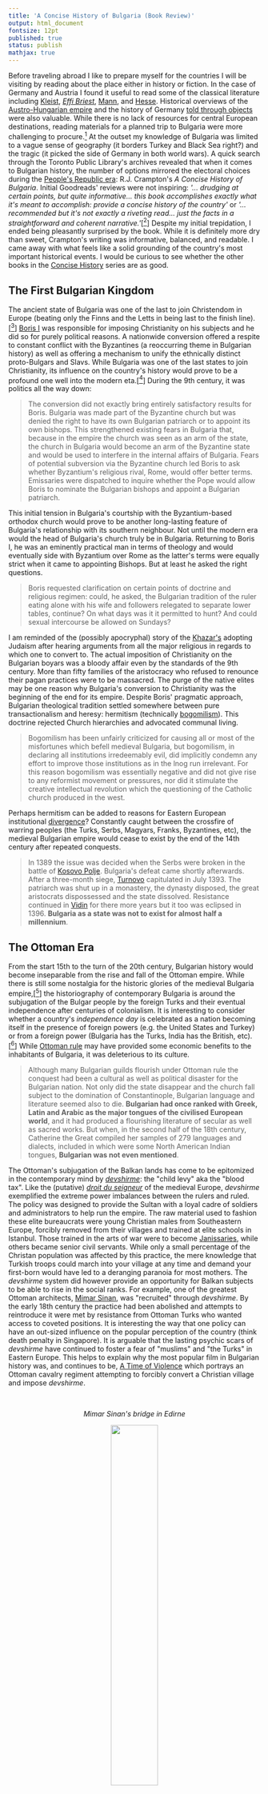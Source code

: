 ```yaml
---
title: 'A Concise History of Bulgaria (Book Review)'
output: html_document
fontsize: 12pt
published: true
status: publish
mathjax: true
---
```


Before traveling abroad I like to prepare myself for the countries I will be visiting by reading about the place either in history or fiction. In the case of Germany and Austria I found it useful to read some of the classical literature including [Kleist](https://en.wikipedia.org/wiki/Heinrich_von_Kleist), *[Effi Briest](https://en.wikipedia.org/wiki/Effi_Briest)*,  [Mann](https://en.wikipedia.org/wiki/Thomas_Mann), and [Hesse](https://en.wikipedia.org/wiki/Hermann_Hesse). Historical overviews of the [Austro-Hungarian empire](https://www.goodreads.com/book/show/17910055-danubia) and the history of Germany [told through objects](https://www.goodreads.com/book/show/7364946-germania) were also valuable. While there is no lack of resources for central European destinations, reading materials for a planned trip to Bulgaria were more challenging to procure.[^2] At the outset my knowledge of Bulgaria was limited to a vague sense of geography (it borders Turkey and Black Sea right?) and the tragic (it picked the side of Germany in both world wars). A quick search through the Toronto Public Library's archives revealed that when it comes to Bulgarian history, the number of options mirrored the electoral choices during the [People's Republic era](https://en.wikipedia.org/wiki/People%27s_Republic_of_Bulgaria): R.J. Crampton's *A Concise History of Bulgaria*. Initial Goodreads' reviews were not inspiring: *'... drudging at certain points, but quite informative... this book accomplishes exactly what it's meant to accomplish: provide a concise history of the country'* or *'... recommended but it's not exactly a riveting read... just the facts in a straightforward and coherent narrative.'*[[^3]] Despite my initial trepidation, I ended being pleasantly surprised by the book. While it is definitely more dry than sweet, Crampton's writing was informative, balanced, and readable. I came away with what feels like a solid grounding of the country's most important historical events. I would be curious to see whether the other books in the [Concise History](https://tinyurl.com/r7azqcq) series are as good.

## The First Bulgarian Kingdom

The ancient state of Bulgaria was one of the last to join Christendom in Europe (beating only the Finns and the Letts in being last to the finish line).[[^4]] [Boris I](https://en.wikipedia.org/wiki/Boris_I_of_Bulgaria) was responsible for imposing Christianity on his subjects and he did so for purely political reasons. A nationwide conversion offered a respite to  constant conflict with the Byzantines (a reoccurring theme in Bulgarian history) as well as offering a mechanism to unify the ethnically distinct proto-Bulgars and Slavs. While Bulgaria was one of the last states to join Christianity, its influence on the country's history would prove to be a profound one well into the modern eta.[[^5]] During the 9th century, it was politics all the way down:

> The conversion did not exactly bring entirely satisfactory results for Boris. Bulgaria was made part of the Byzantine church but was denied the right to have its own Bulgarian patriarch or to appoint its own bishops. This strengthened existing fears in Bulgaria that, because in the empire the church was seen as an arm of the state, the church in Bulgaria would become an arm of the Byzantine state and would be used to interfere in the internal affairs of Bulgaria. Fears of potential subversion via the Byzantine church led Boris to ask whether Byzantium's religious rival, Rome, would offer better terms. Emissaries were dispatched to inquire whether the Pope would allow Boris to nominate the Bulgarian bishops and appoint a Bulgarian patriarch. 

This initial tension in Bulgaria's courtship with the Byzantium-based orthodox church would prove to be another long-lasting feature of Bulgaria's relationship with its southern neighbour. Not until the modern era would the head of Bulgaria's church truly be in Bulgaria. Returning to Boris I, he was an eminently practical man in terms of theology and would eventually side with Byzantium over Rome as the latter's terms were equally strict when it came to appointing Bishops. But at least he asked the right questions.

> Boris requested clarification on certain points of doctrine and religious regimen: could, he asked, the Bulgarian tradition of the ruler eating alone with his wife and followers relegated to separate lower tables, continue? On what days was it it permitted to hunt? And could sexual intercourse be allowed on Sundays?

I am reminded of the (possibly apocryphal) story of the [Khazar's](https://en.wikipedia.org/wiki/Khazars#Judaism) adopting Judaism after hearing arguments from all the major religious in regards to which one to convert to. The actual imposition of Christianity on the Bulgarian boyars was a bloody affair even by the standards of the 9th century. More than fifty families of the aristocracy who refused to renounce their pagan practices were to be massacred. The purge of the native elites may be one reason why Bulgaria's conversion to Christianity was the beginning of the end for its empire. Despite Boris' pragmatic approach, Bulgarian theological tradition settled somewhere between pure transactionalism and heresy: hermitism (technically [bogomilism](https://en.wikipedia.org/wiki/Bogomilism)). This doctrine rejected Church hierarchies and advocated communal living. 

> Bogomilism has been unfairly criticized for causing all or most of the misfortunes which befell medieval Bulgaria, but bogomilism, in declaring all institutions irredeemably evil, did implicitly condemn any effort to improve those institutions as in the lnog run irrelevant. For this reason bogomilism was essentially negative and did not give rise to any reformist movement or pressures, nor did it stimulate the creative intellectual revolution which the questioning of the Catholic church produced in the west. 

Perhaps hermitism can be added to reasons for Eastern European institutional [divergence](https://economics.mit.edu/files/7850)? Constantly caught between the crossfire of warring peoples (the Turks, Serbs, Magyars, Franks, Byzantines, etc), the medieval Bulgarian empire would cease to exist by the end of the 14th century after repeated conquests.

> In 1389 the issue was decided when the Serbs were broken in the battle of [Kosovo Polje](https://en.wikipedia.org/wiki/Battle_of_Kosovo). Bulgaria's defeat came shortly afterwards. After a three-month siege, [Turnovo](https://en.wikipedia.org/wiki/Veliko_Tarnovo) capitulated in July 1393. The patriarch was shut up in a monastery, the dynasty disposed, the great aristocrats dispossessed and the state dissolved. Resistance continued in [Vidin](https://en.wikipedia.org/wiki/Vidin) for there more years but it too was eclipsed in 1396. **Bulgaria as a state was not to exist for almost half a millennium**. 

## The Ottoman Era

From the start 15th to the turn of the 20th century, Bulgarian history would become inseparable from the rise and fall of the Ottoman empire. While there is still some nostalgia for the historic glories of the medieval Bulgaria empire,[[^6]] the historiography of contemporary Bulgaria is around the subjugation of the Bulgar people by the foreign Turks and their eventual independence after centuries of colonialism. It is interesting to consider whether a country's *independence day* is celebrated as a nation becoming itself in the presence of foreign powers (e.g. the United States and Turkey) or from a foreign power (Bulgaria has the Turks, India has the British, etc).[[^7]] While [Ottoman rule](https://en.wikipedia.org/wiki/Ottoman_Bulgaria) may have provided some economic benefits to the inhabitants of Bulgaria, it was deleterious to its culture.

> Although many Bulgarian guilds flourish under Ottoman rule the conquest had been a cultural as well as political disaster for the Bulgarian nation. Not only did the state disappear and the church fall subject to the domination of Constantinople, Bulgarian language and literature seemed also to die. **Bulgarian had once ranked with Greek, Latin and Arabic as the major tongues of the civilised European world**, and it had produced a flourishing literature of secular as well as sacred works. But when, in the second half of the 18th century, Catherine the Great compiled her samples of 279 languages and dialects, included in which were some North American Indian tongues, **Bulgarian was not even mentioned**.

The Ottoman's subjugation of the Balkan lands has come to be epitomized in the contemporary mind by *[devshirme](https://en.wikipedia.org/wiki/Devshirme)*: the "child levy" aka the "blood tax". Like the (putative) *[droit du seigneur](https://en.wikipedia.org/wiki/Droit_du_seigneur)* of the medieval Europe, *devshirme* exemplified the extreme power imbalances between the rulers and ruled. The policy was designed to provide the Sultan with a loyal cadre of soldiers and administrators to help run the empire. The raw material used to fashion these elite bureaucrats were young Christian males from Southeastern Europe, forcibly removed from their villages and trained at elite schools in Istanbul. Those trained in the arts of war were to become [Janissaries](https://en.wikipedia.org/wiki/Janissaries), while others became senior civil servants. While only a small percentage of the Christan population was affected by this practice, the mere knowledge that Turkish troops could march into your village at any time and demand your first-born would have led to a deranging paranoia for most mothers. The *devshirme* system did however provide an opportunity for Balkan subjects to be able to rise in the social ranks. For example, one of the greatest Ottoman architects, [Mimar Sinan](https://en.wikipedia.org/wiki/Mimar_Sinan), was "recruited" through *devshirme*. By the early 18th century the practice had been abolished and attempts to reintroduce it were met by resistance from Ottoman Turks who wanted access to coveted positions. It is interesting the way that one policy can have an out-sized influence on the popular perception of the country (think death penalty in Singapore). It is arguable that the lasting psychic scars of *devshirme* have continued to foster a fear of "muslims" and "the Turks" in Eastern Europe. This helps to explain why the most popular film in Bulgarian history was, and continues to be, [A Time of Violence](https://en.wikipedia.org/wiki/Time_of_Violence) which portrays an Ottoman cavalry regiment attempting to forcibly convert a Christian village and impose *devshirme*.

<br>
<p align="center"><i> Mimar Sinan's bridge in Edirne </i></p>
<p align="center"><img src="/figures/bayezid_bridge_06.jpg" width="43%"></p>
<br>

The Ottoman's influence in central and eastern Europe  reached its peak in 1683 when Sultan Mehmet IV's troops reached the gates of Vienna. After they were [defeated](https://en.wikipedia.org/wiki/Battle_of_Vienna), the Austro-Hungarian empire began to conquer back territory and Ottoman vassal states gained more autonomy. By the 19th century, a period known as the *kurdjaliistvo* had descended with Ottoman administrative capacity having virtually collapsed in the Balkans with lawless gangs and ruthless lords stealing as much from the peasantry as they could. 

Bulgaria's [national revival](https://en.wikipedia.org/wiki/Bulgarian_National_Revival) began during this period and is often dated to between 1762, when [Paiisi](https://en.wikipedia.org/wiki/Paisius_of_Hilendar) wrote his magnum opus *A Slavonic-Bulgarian History of the Peoples, Tars, Saints, and all of their Deeds and of the Bulgarian Way of Life*, and 1878, when the country gained independence. It is not clear whether Paiisi had a meaningful impact on the intellectual class during his lifetime; although he was *ex post facto* celebrated by 19th century historians. Arguably a deeper shift in the psyche of the Bulgarian population was occurring at the time, with Paiisi being an outward manifestation. A growing realization of a unique Christian identity within a Muslim empire that itself had a glorious past would become irresistible:

> ... of all the Slav peoples the most glorious were the Bulgarians; they were the first who called themselves tsars, the first to have a patriarch, the first to adopt the Christian faith, and it was they who conquered the largest amount of territory. Thus, of all the Slav peoples they were the strongest and the most honored, and the first Slav saints cast their radiance from amongst the Bulgarian people and through the Bulgarian language.  

Anyone reading history with a training in economics will notice the way extractive economic policies have tended to be recycled throughout history. During the 18th and 19th century, Bulgaria's chief export crop was in tobacco and lamb, the former due to its aromatic taste and the latter due to the demand for kosher meat. However, *"the profits from animal husbandry greatly outstripped those from arable farming in part because the government exercised a monopoly over the grain trade, buying in the domestic market at low prices and strenuously forbidding exports"*. Such a technique has been used by colonial (and post-colonial) governments to tax farmers in West Africa [for example](https://www.tandfonline.com/doi/pdf/10.1080/03056248508703647). As a rule, the state will always prefer to collect indirect taxes so that there is less accountability and transparency.

<br>
<p align="center"><i> Zlatita clock tower: a symbol of national revival </i></p>
<p align="center"><img src="/figures/zlatista_clock.jpg" width="28%"></p>
<p align="center"><i> The 300-year old <a href="https://tinyurl.com/redtdux">clock</a> was the first in Bulgaria to have a European architectural style and was a symbol of modernity </i></p>
<br>

Bulgaria's national revival occurred on many dimensions including language, culture, administrative independence, and, most importantly, religion. Once again the subtle politics surrounding the Bulgarian church would be crucial in determining *who* controlled the country. When Paiisi wrote *A Slavonic-Bulgarian History* in Bulgarian, the *lingua franca* of the educated and merchant class was Greek and the [Phanariots](https://en.wikipedia.org/wiki/Phanariots)  dominated most branches of the Ottoman civil administration.[[^8]] Indeed one of Paiisi's most vehement denunciations was against the Greek bishopric and clerical control of his country's churches. Battles between Bulgarian dioceses and their Greek clergy began in the 1820s. In the 1830s, a growing number of native Bulgarian priests had been educated in Russia  where a pan-Slavic consciousness was encouraged. Despite failing to appoint a Bulgarian to the [see](https://en.wikipedia.org/wiki/Episcopal_see) of [Tarnovo](https://en.wikipedia.org/wiki/Veliko_Tarnovo) due to the influence of the [patriarch](https://en.wikipedia.org/wiki/Ecumenical_Patriarch_of_Constantinople) in Istanbul in 1835, the Ottomon [porte](https://en.wikipedia.org/wiki/Sublime_Porte) did provide compensation in the form of a *[Hatt-i-Sherif](https://en.wikipedia.org/wiki/Hatt-i_humayun)*, which promised equality between Christians and Muslims in the Balkans. 

> ... many Bulgarians chose to interpret it as also promising equality between themselves and the Greeks. In the 1840s the Bulgarians' protest became quite clearly one not against corrupt Greek bishops because they were corrupt; it was against Greek bishops because they were Greek... the demands produced by the rebels included one for 'bishops who at least can understand our language'. By the end of that decade there had been protests against Greek bishops in Ruse, Ohrid, Seres, Lovech, Sofia, Samokov, Vidin, Turnovo, Lyaskovets, Svishtov, Vratsa, Tryavna, and Plovdiv. 

By the 1860s Bulgarian clerics and bishops had wrested back control  of their churches leading to a *de facto* independence from the patriarch in Istanbul. And in 1870 the Sultan acknowledged the realities on the ground by granting the Bulgarians an officially *autonomous* (rather than [autocephalous](https://en.wikipedia.org/wiki/Autocephaly)) [church](https://en.wikipedia.org/wiki/Bulgarian_St._Stephen_Church) which would be located in the *balat* district of Istanbul. The new Bulgarian [exarchate](https://en.wikipedia.org/wiki/Exarch#Ecclesiastical_exarchs) faced immediate hostility by the patriarch who would lose millions of his flock (and their corresponding revenue). The Russians, while officially maintaining neutrality, used back-channel methods to prevent a dissolution of the orthodox synod which may have weakened [Pan-Slavism](https://en.wikipedia.org/wiki/Pan-Slavism). Lastly, the Ottomans were always happier when their Christian subjects were fighting each other than protesting against the Sultan. The Bulgarian church would not become officially autocephalous until 1945 where it was moved to [Sofia](https://en.wikipedia.org/wiki/Alexander_Nevsky_Cathedral,_Sofia).  The implications for this split along ethnic lines was quite significant.

> The Ottoman [millet](https://en.wikipedia.org/wiki/Millet_(Ottoman_Empire)) system had made cultural identify a consequence of religious affiliation; the Bulgarians wanted to reverse that order and make religious affiliation a consequence of national allegiance. Such a doctrine, if accepted, would fragment the Orthodox church in the Ottoman empire with Romanians, [Vlachs](https://en.wikipedia.org/wiki/Vlachs_of_Serbia) and Albanians, as well as Serbs making similar claims. 

The religious struggles were waged largely in ecclesiastical circles but had natural spill-overs into the Bulgarian independence movement. The border lines which governed the Bulgarian exarchate's spiritual realm would prove an enticing delineation for those pursuing a sovereign state.

> In the struggle for the establishment of a separate Bulgarian church the modern Bulgarian nation had been created. The process had begun when, in conformity with the then largely unknown injunction of Paiisi, Bulgarians began to know their own nation and to study in their own tongue. They had since then developed a nation-wide educational system, they had produced their own intelligentsia, and they had pitted themselves against the Greek-dominated clerical hierarchy. The exarchate could now represent the interests of the Bulgarian nation in the Ottoman corridors of power.

<p align="center"><i> St. Stephen's church in Istanbul </i></p>
<p align="center"><img src="/figures/balat.jpg" width="42%"></p>

## Independence

From the Ottoman perspective, the situation in Bulgaria was dire. The spirit of the national "awakening" led to a poorly-planned [uprising](https://en.wikipedia.org/wiki/April_Uprising_of_1876) in April 1876 which was brutally repressed by Ottoman [bashibazouks](https://en.wikipedia.org/wiki/Bashi-bazouk). While failed uprisings and their concomitant Turkish reprisals were hardly new in the Balkans, this time they had become newsworthy. Britain, which had supported the Ottoman empire throughout the 19th century to ensure a balance of power in Europe,[[^9]] had a populace which was growing increasingly skeptical of the need to support "Mohammedans" while they slaughtered "white Christians". Gladstone was aligned with the popular mood of the time when he demanded that his rival Disraeli (then prime minister) change the stance of British foreign policy to respond to the "Bulgarian horrors".  

> In Russia, Britain, and elsewhere there were increasingly loud calls for action to prevent any further outrages. **The Bulgarian question had become a European one**. 

<p align="center"><i> Ottoman reprisals in <a href="https://en.wikipedia.org/wiki/Batak_massacre">Batak</a> </i></p>
<p align="center"><img src="/figures/batak.jpg" width="45%"></p>

The [Congress of Europe](https://en.wikipedia.org/wiki/Concert_of_Europe) put significant pressure on the Ottomans to reform their administration of the their European holdings. The Sultan agreed in principle, but he refused to allow foreign supervision to ensure that the rights of Christian subjects were actually being protected on the ground. Russia declared [war](https://en.wikipedia.org/wiki/Russo-Turkish_War_(1877%E2%80%931878)) in response. Despite expectations of any easy victory, Ottoman forces were able to hold onto strong defensive positions for several months with the use of the new breech-loading [Martini-Henry](https://en.wikipedia.org/wiki/Martini%E2%80%93Henry) rifle. After nearly being driven off by a counter-attack at the [Shipka Pass](https://en.wikipedia.org/wiki/Battle_of_Shipka_Pass), Russian troops with significant aid from the *[opalchentsi](https://en.wikipedia.org/wiki/Bulgarian_Volunteer_Corps)* (Bulgarian volunteers) drove the enemy all the way down to outskirts of Istanbul. 

Russia was greeted by the Bulgarian population as liberators. Not only was there a growing sense of Pan-Slavism within the intellectual class, but a fellow Christian neighbour had thrown off the shackles of Muslim rule and all its associated horrors including the *devshirme*. The [initial treaty](https://en.wikipedia.org/wiki/Treaty_of_San_Stefano) signed between Russia and the Ottoman's led the creation of the significantly expansive Bulgarian state which included Macedonia and parts of modern Greece. The British and Austro-Hungarian empire were not happy were such a large Balkan state which was viewed as a client state of Russians. In the subsequent [Treaty of Berlin](https://en.wikipedia.org/wiki/Treaty_of_Berlin_(1878)), the country's borders were reduced to a third of their original size and included a North-South partition which would be infeasible to maintain the long-run. 

> With the signing of the treaty of Berlin, despite its many shortcomings from the Bulgarian point of view, the modern Bulgarian state had been born. Unlike the Bulgarian church it was the creation more of external than internal forces. 

<p align="center"><i> Bulgaria's borders after revision </i></p>
<p align="center"><img src="/figures/san_stefano.png" width="50%"></p>

The one place in the book where the prose become especially engaging is during the post-independence period. This turns out to unsurprising as Crompton's academic work includes *Bulgaria 1878-1918: A History*. Leading up to the First World War, Bulgarian historical development is focused around the solidification of the nation state, an establishment of the monarchy, and its relations with its Balkan neighbors and the regional great powers. Less than ten years after its independence, Bulgaria would be attacked by the newly-formed and revanchist nation of Serbia and would end up [winning](https://en.wikipedia.org/wiki/Battle_of_Slivnitsa) its most glorious (and arguably last) military victory in Europe.

> The battle of Slivnitsa was a remarkable achievement for an untested army shorn of its senior officers. It was equally an achievement of the nation as a whole, and it is worth recalling that the highest incidence of medals for gallantry was amongst Muslim troops. More than any other event the battle of Slivnitsa welded the Bulgarians north and south of the Balkan mountains into one nation.

Bulgaria's new government had inherited several foreign-owned railways and faced costly decisions about whether to [expand](https://en.wikipedia.org/wiki/Bulgarian_State_Railways#History) capacity. Inevitably this led to large debts being accrued to pay significant sums of money to foreign shareholders. While Bulgaria's government was elected democratically, it displayed a level of ruthlessness to internal dissension that appeared to be necessary for a fledging state. Most importantly, domestic stability was seen as a necessary requirement for a country in search of a hereditary monarchy. That Bulgarian thought it needed a foreign nobleman to ensure legitimacy comes across as quaint today, but it was seen as essential at the time. Prince Ferdinand of Saxe-Coburg-Gotha was eventually courted to the position. His rule would start in 1887 and last to the end of the first world war. Ferdinand's main baggage was his Catholicism, which was the main obstacle preventing a closer relationship between Bulgaria and Russia. Crompton elegantly explains the historical considerations of the time.

> This faced the Bulgarian regime with a difficult choice. Conversion [of Fredinand] would be immensely popular amongst the Bulgarian people as a whole, as would reconciliation with the Russians who had liberated them: how could a Bulgarian government refuse a price which the people were eager to pay for an item which they all wanted to purchase? And, it was pointed out the king of Romania had recently agreed to the conversion of his son. The difference was that the king of Romania was a Protestant. He did not have the pope to answer to, nor did he have staunchly Catholic families, his own and his wife's, to contend with. Ferdinand's was not a conscience frequently troubled but in this case he felt a genuine dilemma, pulled in one direction by his feeling for his mother and his wife and, no doubt, his own immortal soul, and in the other by the obvious political advantages to be gained from accepting Russia's terms. **He decided in favor of the latter**. He knew that recognition and reconciliation with Russia would bring greater internal cohesion. He knew too that with the situation in the Ottoman empire deteriorating the Macedonian question was bound to become more acute, and should it become critical and his freedom of action be restricted because he had not mended his fences with Russia, he would have failed his adopted nation and would personally be in grave danger of deposition of worse. On 3 February 1896 it was announced that Prince Boris would receive an Orthodox baptism. Tsar Nicholas II, though he would not attend in person, would stand as godfather. Two weeks later ... the sultan, with Russian backing, recognized Ferdinand as prince of Bulgaria and governor of the [Eastern Rumelia](https://en.wikipedia.org/wiki/Eastern_Rumelia). Within a few days all the great powers, Russia included, had done likewise.

The state played a significant role in the direction of Bulgaria's early economic development. While the private sector held the means of production, the government encouraged specific "strategic" sectors that were capital intensive including mining and metallurgy. As with the railways, the financing of these endeavors would require significant amount of borrowing from foreign creditors. Ironically every single policy that Bulgaria pursued at the time would now be in violation of some international economic agreement from [state aid](https://en.wikipedia.org/wiki/State_aid_(European_Union)) to [non-discrimination](https://en.wikipedia.org/wiki/State_aid_(European_Union)).[[^10]] 

> State encouragement was to take the form of free grants of land for factory building together with financial help for the construction of any necessary road or rail links, preferential rates on the state railways for finished products, free use of state or local authority quarries and water power, tax advantages, preference in the awarding of state contracts even if the native products were more expensive than imported ones, and a monopoly in supplying certain items within specified geographic limits. 

Bulgaria's [decision](https://en.wikipedia.org/wiki/Bulgaria_during_World_War_I) to enter WWI a year after the war began on the side of the Central Powers would prove to be a fateful one. Fleeting territorial gains in Greece, Macedonia, and Serbia would be paid for at Versailles, and Ferdinand would abdicate at the end of the war. Compared to the Germans the Bulgarians received a lighter punishment, with only a sliver of their territory being given to the Romanians. The immediate political beneficiaries of the post-war situation were the Bulgarian Agrarian National Union (BANU) party which ran the country from 1920-1923. While there are still some modern agrarian parties in existence today in Europe, it is difficult to imagine a country being run in the interests of small landholders and peasants. Such policies managed (somewhat impressively) to be antagonistic to the urban middle-classes, capitalists, and communists! The combination of compulsory labor service and secondary school, progressive income taxes, and support for the League of Nations makes BANU and their quixotic leader [Aleksandar Stamboliyski](https://en.wikipedia.org/wiki/Aleksandar_Stamboliyski) difficult to pin down on the [political compass](https://www.politicalcompass.org/) but interesting nonetheless!

> ... part of BANU's offensive [was] against those whom it considered parasites. Lawyers were ... in the firing line. They were denied the right to sit in parliament or on local councils, and were barred from major public office. The agrarians also established new lower courts to deal with issues such as boundary disputes, and in these courts peasants were to plead their own cases before judges elected by the local populace. The agrarians also greatly limited the king's power to make appointments, and they required banks to help fund credit cooperatives. BANUs main objective, however, was to redistribute land. 

Stamboliyski would be deposed in a *coup* and Bulgaria's interwar years would continue to be plagued with volatility. The country even had a brief fascist period (before another *coup* deposed that government) which would see society divided *"not by occupational category but ... copying the Italian fascists, had divided society into seven estates: workers, peasants, craftsmen, merchants, intelligentsia, civil servants, and members of the free professions"*.

[Boris III](https://en.wikipedia.org/wiki/Boris_III_of_Bulgaria) shared his father's misfortune in having to pick whether to side with the Germans in a world war, and error in concluding they were likely to be the winners. As with the first world war, Bulgaria was a late joiner (18 months after Hitler's invasion of Poland), and would only dedicate forces for nearby territorial acquisition. Despite being at war with Russia twice in a row, the Bulgarian population maintained a strong affection for their former liberators and fellow Slavs. Boris' policy to prevent foreign deployments was also based on the fear that a victorious general returning from the front may depose him with the backing of the Germans who found the Bulgarians to be unreliable allies, especially in their failure to hand over their Jewish population for extermination. 

> [Boris] refused to allow the recruitment even of a volunteer legion for duty on the eastern front and when the Germans asked for permission to use fifteen Bulgarian pilots trained in Germany Boris agreed only on condition that they served in North Africa, and even this permission was soon revoked.   

## The Communist and Modern Era

The Red Army's arrival in Bulgaria in 1944 would not be greeted with the same celebration that occurred in 1878. However the Bulgarian Worker's Party (which would become the Bulgarian Communist Party (BCP)) was no doubt glad that the Allied Control Commission (basically the Russians) had ensured their party a leading role in the country's new government. The Soviets used the standard playbook of making sure the communist party held the important cabinet roles (the police, the courts, the internal security apparatus, etc) in the post-war coalition government so that if (or when) elections failed to achieve a communist state, the only people with guns would be under their control.

> The government controlled the radio and the distribution of newsprint, whilst the ACC, in effect the Soviets, had the right to sanction the import of foreign films and printed material; thus the FF [the government] had a virtual stranglehold over the media, but should a fail-safe be needed opposition newspapers could always be muzzled by the communist-dominated unions in the printing and distributing sectors... For the communists, the problem was that the local intelligentsia and political establishment had not been decimated by the Gestapo or its local equivalent, and therefore the potential pool of opposition was greater than in other states; the Bulgarian intelligentsia and political classes were paying now for their relative ease in the war. 

The biggest headache for implementing a Red takeover were not just the abundant number of untainted elites (see above) but the fact that the rural peasantry made up more than 80% of the country. 

> The communists were in a difficult position. They could not, as they had done in Hungary, Poland, Czechoslovakia, Romania, and eastern Germany, win over the peasants by offering them confiscated aristocratic or *émigré* land; **there were no aristocrats or *émigrés* and the vast majority of peasants had enough land anyway**. All the communists could do was launch a front assault on agrarian institutions and personalities. 

By 1947 the communists had grown weary of political opposition and began to arrest their opponents. By 1949 most civil institutions had either been destroyed or converted into Marxist-approved ersatz versions of their former selves. Unlike some of its Eastern European neighbours, Bulgaria would have no internal uprisings of the type seen in [Budapest](https://en.wikipedia.org/wiki/Hungarian_Revolution_of_1956) or [Prague](https://en.wikipedia.org/wiki/Prague_Spring). Indeed Bulgaria tracked both a period of [Stalinization](https://en.wikipedia.org/wiki/Valko_Chervenkov) and De-Stalinization under [Todor Zhivkov](https://en.wikipedia.org/wiki/Todor_Zhivkov) who would run the communist party from 1954 to its collapse in 1989.

> [Bulgaria's] main feature remained an almost total obedience to the Soviet Union, especially in foreign policy; in September 1973 Zhivkov remarked that Bulgaria and the Soviet Union would 'act as a single body, breathing with the same lungs and nourished by the same bloodstream'. On issues such as the Vietnam war, the third world, the Middle East, and Latin America there was not a hair's breadth of difference between Sofia and Moscow. So far did Zhivkov's devotion to the Soviet Union go that we now know that on two occasions he proposed that Bulgaria should be incorporated in the USSR. Krushev turned him down because he thought Zhivkov saw in such a union easy access to higher living standards; Brezhnev rejected the offer because he knew it to be impracticable in diplomatic terms. 

Perhaps the reasons why Bulgaria avoided internal strife during its communist era helped to explain why it had one of the smoothest transitions out of totalitarian rule. In 1989 with neighboring Romania plunging into mayhem and the Berlin wall being dismantled, the BCP ousted Zhivkov and wisely agreed to go into coalition with now-legalized opposition parties which had coalesced into the Union of Democratic Forces (UDF). Elections were held a year later and the reincarnated Bulgarian Socialist Party (BSP) managed to win a slender majority; a testament to how rebranding and seeing the writing the on the wall is always a good strategy for maintaining power. However the UDF would win the subsequent election and Zhivkov would be successfully prosecuted and sentenced to seven years in prison. A relatively light sentence for a man who had robbed and crushed the flourishing of his country for almost half a century. His lenient treatment was a sign of Bulgaria's relative political maturity. Many other former communists were punished through the loss of jobs or lands in a period of [lustration](https://en.wikipedia.org/wiki/Lustration).

> Zhivkov was the first of Eastern Europe's former leaders to be tried and convicted but he was to be allowed to serve his time under house arrest rather than in jail.

Like all other former Warsaw Pact countries, Bulgaria's economic transition from state planning to free markets was a difficult one. In 1997 Bulgaria adopted the harsh economic policy of pegging the [leva](https://en.wikipedia.org/wiki/Bulgarian_lev) to the Deutche Mark in an attempt to control spiraling inflation. A country which adopts a currency peg loses the ability to set domestic interest rates and control its money supply effectively tying itself to the mast of a foreign economy. Because German monetary policy is conservative the growth of the money supply in Bulgaria to effectively flat-lined. Unsurprisingly inflation fell from 243% to 1.7% within two years.[[^11]] By showing it could swallow some bitter medicine Bulgaria had ingratiated itself with its European allies and would begin its road to EU accession. 

By 2001 the [Kostov's](https://en.wikipedia.org/wiki/Ivan_Kostov) administration was considered a model student by the EU, NATO, and the IMF, but it was having a harder time with the electorate due to a series of corruption scandals. In what amounts to the most fascinating political reversals of fortunes in dynastic history, the former deposed King of Bulgaria [Simeon Borisov von Saxe-Coburg-Gotha](https://en.wikipedia.org/wiki/Simeon_Saxe-Coburg-Gotha) had returned to Bulgaria in 1996 and by 2001 had established a [party](https://en.wikipedia.org/wiki/National_Movement_for_Stability_and_Progress) that would win a decisive victory in the country's [election](https://en.wikipedia.org/wiki/2001_Bulgarian_parliamentary_election) that year. Just as in 1878 when the nation of Bulgarian felt it needed a hereditary monarchy to ensure itself international credibility, more than 120 years later Bulgarians felt that the regal touch would help their country build connections to the outside world and help to remove the associations of graft and gangsterism.

> Unlike all previous leaders in post-totalitarian Bulgaria, [Simeon] had never been part of the pre-1989 system, and had no associations with either of the two main groups which had dominated political affairs since the fall of Zhivkov. But his greatest electoral asset was that he was absolutely free from any suspicion of personal corruption. 

Simeon's policy built on the Kostov regime and continued to push for admission to the EU and membership of NATO (which would happen in 2002). A fascinating [interview](https://charlierose.com/videos/7131) with Charlie Rose from the time suggests a man who is worldly, thoughtful, and reticent. A year after Borisov left office Bulgaria was accepted into the EU. The accession was built on many politically 'courageous' decisions that took place under the former King's rule. Reforms to energy markets, mothballing nuclear reactors, and selling off former state-owned industries were particularly challenging. Naturally these economy drives tended to have disproportionate and negative effects on the low-skilled part of the labour force, many of whom had voted for Simeon's party.


<br>
<p align="center"><i> Return of a King </i></p>
<p align="center"><img src="/figures/simeon.png" width="30%"></p>
<br>

By taking a step back Bulgaria's history can be seen as one of amazing swings and cycles.

> In the political arena decisions on whether to align with Russia or its adversaries could and did prove critical. In 1913 and 1915 and again in 1941 Bulgaria chose to defy Russian interests with ultimately catastrophic consequences for Bulgarian aspirations towards full national unification. After 1944 Bulgaria's rulers opted for close relations with Russia at enormous cost to the political liberty of the Bulgarian citizen, as well as to the long-term economic and environmental well-being of the country. In the immediate aftermath of the changes in 1989, Bulgarian foreign policy swung around full circle. Close associations with the EU became the ultimate goal of Bulgaria's foreign policy-makers and there was a wave of intense pro-American feeling. Bulgaria was reintegrated into the western world during the Afghan and Iraqi wars and the politicians of Sofia showed considerable skill in ensuring that their commitment to helping the US-led wars did not seriously or lastingly impair their standing in the EU... The economic revival of Bulgarian communities in the 19th century was based mainly on the expansion of trading relations not with central and western Europe but with the rest of the Ottoman empire, that is with European Turkey and Anatolia. Liberation in 1878 meant exposure to what the Bulgarians of the day would have called 'European' competition, bringing widespread economic dislocation and the destruction of much of the existing manufacturing system: and here is another obvious parallel with the post-1989 situation.  

Many of the great and tragic decisions by Bulgarian leaders has been in regards to irredentist policies towards Macedonia.  Bulgaria's numerous defeats during the [second Balkan war](https://en.wikipedia.org/wiki/Second_Balkan_War) were caused by a vain attempt to prevent Serbia and Greece from annexing Macedonia. The prospect of winning back these lost territories was what convinced King Ferdinand to back the Germans in the first world war. And in 1941 "when King Boris came to the conclusion that Bulgaria could no longer be neutral he sweetened the bitter pill by swallowing most of Macedonia". However it is a promising political development that the issue of 'greater Bulgaria' has largely disappeared from contemporary Bulgarian politics. 

Bulgaria's main challenges today come from a stagnating economy driven by poor demography. A combination of low fertility rates and outward migration to other EU states has led to a [shrinking population](https://tinyurl.com/ra95y5l). Shockingly Bulgaria's population is 2 million fewer today than it was in 1989. A long-standing cultural critique of the country has been that its legacy of bogomilism and monastic introspection has caused its people to be relatively apathetic to politics. For example during the crucial negotiations that took place during the Treaty of Berlin, Bulgaria did not have a single representative in the German capitol and instead relied on the Russians to advocate on their behalf. The future of Bulgaria may be a positive one if its parties and politicians deliver public policies that are in accordance with the economic trends of the 21st century. If there is instead a retreat to a shabby nationalism that has taken hold in the likes of Hungary or a Putinesque cronyism based on oligarchic entrenchment, then the future may be bleak.

> The dichotomy between an eastern and a western orientation has been an inevitable consequence of Bulgaria's geographic position and her historical development. These two factors have dictated that Bulgaria, occupying a nodal position between Europe and Asia will always be on the edge of both the east and the west.


<br>

* * * 

[^1]: What about Slovakia? Unfortunately I remain convinced that most of Slovakian history was constructed in a post-independence rush. The Potemkin castles further convinced me of this.

[^2]: [Coronovirus](https://en.wikipedia.org/wiki/Coronavirus) obviously put paid to these plans.

[^3]: Three of five stars is still better than most people would rate the [Bulgarian Communist Party](https://en.wikipedia.org/wiki/Bulgarian_Communist_Party).

[^4]: The Letts evoke no strong emotion in me other than their being referred to in Cole Porter's classic line: *In Spain the best upper sets do it; Lithuanians and **Letts** do it; Let's do it, let's fall in love".*

[^5]: For example the Bulgaria Orthodox Church would play an important role in protecting the country's Jews from deportation to Nazi death camps, making it the only Axis or invaded power to do so.  

[^6]: The image of [Krum](https://en.wikipedia.org/wiki/Krum) *the fearsome*, Khan of Bulgaria drinking his wine from the skull of the (former) Byzantine emperor [Nikephoros I](https://en.wikipedia.org/wiki/Nikephoros_I) suggests the height of Bulgarian martial prowess.

[^7]: Of course the United States broke free from British rule, but contemporary emphasis has very little to do with British Colonialism *per se* and more with the establishment of uniquely American institutions: a constitution and a federalist republic. Turkey was also occupied when Ataturk managed to evict foreign forces, but again Turkish independence has very little to do with foreign Italian troops and is instead celebrated with the creation of a secular republic and ethnic Turkish state. Furthermore, the legacy of British rule in the United States, or Western occupation after WWI are not used in the US or Turkey for arguments about current political challenges. In contrast, contemporary arguments are made about the economic and political dysfunction in modern Bulgaria and India with respect to their colonizer: *...after 500 years of being under the Ottoman yoke...* or *...how Britain stole $45 trillion from India...*.

[^8]: Most economic guilds in the Balkans conducted commerce and kept their records in Greek. Emblematic of the growing linguistic tension was when the *[aba](https://tinyurl.com/vpggmnp)* (a type of rough wool) guild in [Plovdiv](https://en.wikipedia.org/wiki/Plovdiv), Bulgaria's long-historic capitol before Sofia, split into separate Greek and Bulgarian sections. 

[^9]: Britain's primary reason for joining the [Crimean War](https://en.wikipedia.org/wiki/Crimean_War) in 1853 in alliance with France was to prevent Russia from absorbing most of the Balkans and possibly taking Constantinople. 

[^10]: A fact that Ha-Joon Chang would likely enjoy [pointing out](https://www.jstor.org/stable/40722165)!

[^11]: Milton Friedman once famously said that "inflation is always and everywhere a monetary phenomenon".
